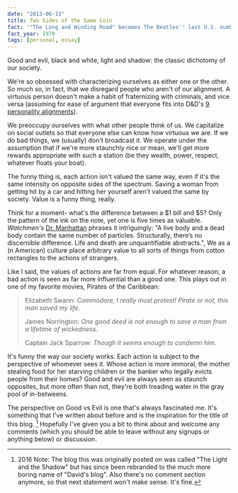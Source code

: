 ```yaml
---
date: "2013-06-13"
title: Two Sides of the Same Coin
fact: '"The Long and Winding Road" becomes The Beatles'' last U.S. number one song.'
fact_year: 1970
tags: [personal, essay]
---
```


Good and evil, black and white, light and shadow: the classic dichotomy of our society.

We're so obsessed with characterizing ourselves as either one or the other. So much so, in fact, that we disregard people who aren't of our alignment. A virtuous person doesn't make a habit of fraternizing with criminals, and vice versa (assuming for ease of argument that everyone fits into D&D's [9 personality alignments](./images/alignments.jpg)).

We preoccupy ourselves with what other people think of us. We capitalize on social outlets so that everyone else can know how virtuous we are. If we do bad things, we (usually) don't broadcast it. We operate under the assumption that if we're more staunchly nice or mean, we'll get more rewards appropriate with such a station (be they wealth, power, respect, whatever floats your boat).

The funny thing is, each action isn't valued the same way, even if it's the same intensity on opposite sides of the spectrum. Saving a woman from getting hit by a car and hitting her yourself aren't valued the same by society. Value is a funny thing, really.

Think for a moment- what's the difference between a $1 bill and $5? Only the pattern of the ink on the note, yet one is five times as valuable. _Watchmen's_ [Dr. Manhattan](https://en.wikipedia.org/wiki/Doctor_Manhattan) phrases it intriguingly: "A live body and a dead body contain the same number of particles. Structurally, there’s no discernible difference. Life and death are unquantifiable abstracts.", We as a (n American) culture place arbitrary value to all sorts of things from cotton rectangles to the actions of strangers.

Like I said, the values of actions are far from equal. For whatever reason, a bad action is seen as far more influential than a good one. This plays out in one of my favorite movies, Pirates of the Caribbean:

> Elizabeth Swann: _Commodore, I really must protest! Pirate or not, this man saved my life._
>
> James Norrington: _One good deed is not enough to save a man from a lifetime of wickedness._
>
> Captain Jack Sparrow: _Though it seems enough to condemn him._

It's funny the way our society works. Each action is subject to the perspective of whomever sees it. Whose action is more immoral, the mother stealing food for her starving children or the banker who legally evicts people from their homes? Good and evil are always seen as staunch opposites, but more often than not, they're both treading water in the gray pool of in-betweens.

The perspective on Good vs Evil is one that's always fascinated me. It's something that I've written about before and is the inspiration for the title of this blog. [^1] Hopefully I've given you a bit to think about and welcome any comments (which you should be able to leave without any signups or anything below) or discussion.

[^1]: 2016 Note: The blog this was originally posted on was called "The Light and the Shadow" but has since been rebranded to the much more boring name of "David's blog". Also there's no comment section anymore, so that next statement won't make sense. It's fine.
